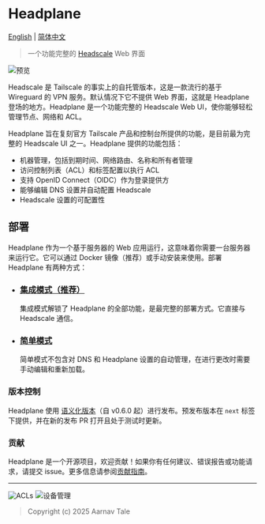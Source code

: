 # Headplane
[English](README.md) | [简体中文](README.zh-CN.md)
> 一个功能完整的 [Headscale](https://headscale.net) Web 界面

<picture>
    <source
        media="(prefers-color-scheme: dark)"
        srcset="./assets/preview-dark.png"
    >
    <source
        media="(prefers-color-scheme: light)"
        srcset="./assets/preview-light.png"
    >
    <img
        alt="预览"
        src="./assets/preview-dark.png"
    >
</picture>

Headscale 是 Tailscale 的事实上的自托管版本，这是一款流行的基于 Wireguard 的 VPN 服务。默认情况下它不提供 Web 界面，这就是 Headplane 登场的地方。Headplane 是一个功能完整的 Headscale Web UI，使你能够轻松管理节点、网络和 ACL。

Headplane 旨在复刻官方 Tailscale 产品和控制台所提供的功能，是目前最为完整的 Headscale UI 之一。Headplane 提供的功能包括：

- 机器管理，包括到期时间、网络路由、名称和所有者管理
- 访问控制列表（ACL）和标签配置以执行 ACL
- 支持 OpenID Connect（OIDC）作为登录提供方
- 能够编辑 DNS 设置并自动配置 Headscale
- Headscale 设置的可配置性

## 部署
Headplane 作为一个基于服务器的 Web 应用运行，这意味着你需要一台服务器来运行它。它可以通过 Docker 镜像（推荐）或手动安装来使用。部署 Headplane 有两种方式：

- ### [集成模式（推荐）](/docs/Integrated-Mode.zh-CN.md)
  集成模式解锁了 Headplane 的全部功能，是最完整的部署方式。它直接与 Headscale 通信。

- ### [简单模式](/docs/Simple-Mode.zh-CN.md)
  简单模式不包含对 DNS 和 Headplane 设置的自动管理，在进行更改时需要手动编辑和重新加载。

### 版本控制
Headplane 使用 [语义化版本](https://semver.org/)（自 v0.6.0 起）进行发布。预发布版本在 `next` 标签下提供，并在新的发布 PR 打开且处于测试时更新。

### 贡献
Headplane 是一个开源项目，欢迎贡献！如果你有任何建议、错误报告或功能请求，请提交 issue。更多信息请参阅[贡献指南](./docs/CONTRIBUTING.zh-CN.md)。

---

<picture>
    <source
        media="(prefers-color-scheme: dark)"
        srcset="./assets/acls-dark.png"
    >
    <source
        media="(prefers-color-scheme: light)"
        srcset="./assets/acls-light.png"
    >
    <img
        alt="ACLs"
        src="./assets/acls-dark.png"
    >
</picture>

<picture>
    <source
        media="(prefers-color-scheme: dark)"
        srcset="./assets/machine-dark.png"
    >
    <source
        media="(prefers-color-scheme: light)"
        srcset="./assets/machine-light.png"
    >
    <img
        alt="设备管理"
        src="./assets/machine-dark.png"
    >
</picture>

> Copyright (c) 2025 Aarnav Tale
